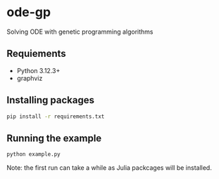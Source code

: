 # ode-gp

Solving ODE with genetic programming algorithms

## Requiements

- Python 3.12.3+
- graphviz

## Installing packages

```bash
pip install -r requirements.txt
```

## Running the example

```bash
python example.py
```

Note: the first run can take a while as Julia packcages will be installed.


